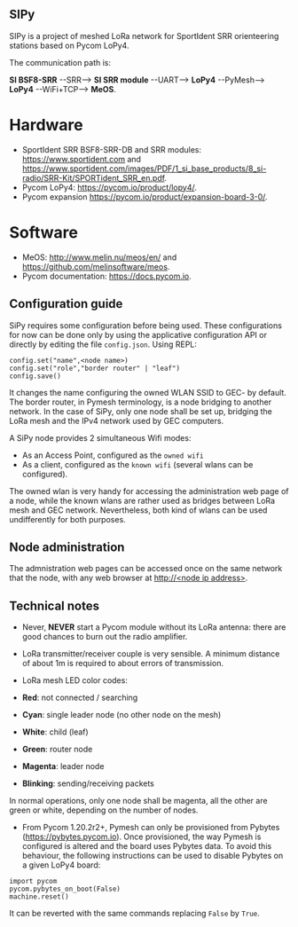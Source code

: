 SIPy
----
SIPy is a project of meshed LoRa network for SportIdent SRR orienteering stations based on Pycom LoPy4.

The communication path is:

**SI BSF8-SRR** --SRR--> **SI SRR module** --UART--> **LoPy4** --PyMesh--> **LoPy4** --WiFi+TCP--> **MeOS**.

# Hardware
* SportIdent SRR BSF8-SRR-DB and SRR modules: <https://www.sportident.com> and <https://www.sportident.com/images/PDF/1_si_base_products/8_si-radio/SRR-Kit/SPORTident_SRR_en.pdf>.
* Pycom LoPy4: <https://pycom.io/product/lopy4/>.
* Pycom expansion <https://pycom.io/product/expansion-board-3-0/>.

# Software
* MeOS: <http://www.melin.nu/meos/en/> and <https://github.com/melinsoftware/meos>.
* Pycom documentation: <https://docs.pycom.io>.

Configuration guide
----------------
SiPy requires some configuration before being used. These configurations for
now can be done only by using the applicative configuration API or directly by
editing the file `config.json`. Using REPL:
```
config.set("name",<node name>)
config.set("role","border router" | "leaf")
config.save()
```
It changes the name configuring the owned WLAN SSID to GEC-<node name> by default.
The border router, in Pymesh terminology, is a node bridging to another network.
In the case of SiPy, only one node shall be set up, bridging the LoRa mesh and
the IPv4 network used by GEC computers.

A SiPy node provides 2 simultaneous Wifi modes:
* As an Access Point, configured as the `owned wifi`
* As a client, configured as the `known wifi` (several wlans can be configured).

The owned wlan is very handy for accessing the administration web page of a node,
while the known wlans are rather used as bridges between LoRa mesh and GEC network.
Nevertheless, both kind of wlans can be used undifferently for both purposes.

Node administration
-------------------
The admnistration web pages can be accessed once on the same network that the node,
with any web browser at [http://\<node ip address\>]().

Technical notes
---------------
* Never, __NEVER__ start a Pycom module without its LoRa antenna: there are good
chances to burn out the radio amplifier.

* LoRa transmitter/receiver couple is very sensible. A minimum distance of about
1m is required to about errors of transmission.

* LoRa mesh LED color codes:
 * __Red__: not connected / searching
 * __Cyan__: single leader node (no other node on the mesh)
 * __White__: child (leaf)
 * __Green__: router node
 * __Magenta__: leader node
 * __Blinking__: sending/receiving packets

 In normal operations, only one node shall be magenta, all the other are green or
 white, depending on the number of nodes.

* From Pycom 1.20.2r2+, Pymesh can only be provisioned from Pybytes (<https://pybytes.pycom.io>).
Once provisioned, the way Pymesh is configured is altered and the board uses Pybytes data.
To avoid this behaviour, the following instructions can be used to disable Pybytes
on a given LoPy4 board:

```
import pycom
pycom.pybytes_on_boot(False)
machine.reset()
```

It can be reverted with the same commands replacing `False` by `True`.
